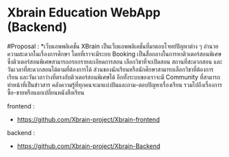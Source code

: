 # Xbrain Education WebApp (Backend)

#Proposal : 
*เว็บแอพพลิเคชั่น XBrain เป็นเว็บแอพพลิเคชั่นที่มาตอบโจทย์ปัญหาต่าง ๆ อำนวยความสะดวกในเรื่องการศึกษา โดยที่เราจะมีระบบ Booking เป็นสื่อกลางในการหาติวเตอร์สอนพิเศษ ซึ่งติวเตอร์สอนพิเศษสามารถกรอกรายละเอียดการสอน เลือกวิชาที่จะเปิดสอน สถานที่สะดวกสอน และวันเวลาที่สะดวกสอนได้ตามที่ต้องการได้ ส่วนของนักเรียนหรือนักศึกษาสามารถเลือกวิชาที่ต้องการเรียน และวันเวลาว่างที่ตรงกับติวเตอร์สอนพิเศษได้
	อีกทั้งระบบของเราจะมี Community ที่สามารถทำหน้าที่เป็นข่าวสาร คลังความรู้ที่ทุกคนจะมาแบ่งปันและถาม-ตอบปัญหาเรื่องเรียน รวมไปถึงเรื่องการซื้อ-ขายหรือแลกเปลี่ยนหนังสือเรียน

frontend : 
* https://github.com/Xbrain-project/Xbrain-frontend

backend :
* https://github.com/Xbrain-project/Xbrain-Backend


